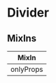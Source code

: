 # Divider

## MixIns

<!-- @vuese:Divider:mixIns:start -->
|MixIn|
|---|
|onlyProps|

<!-- @vuese:Divider:mixIns:end -->


